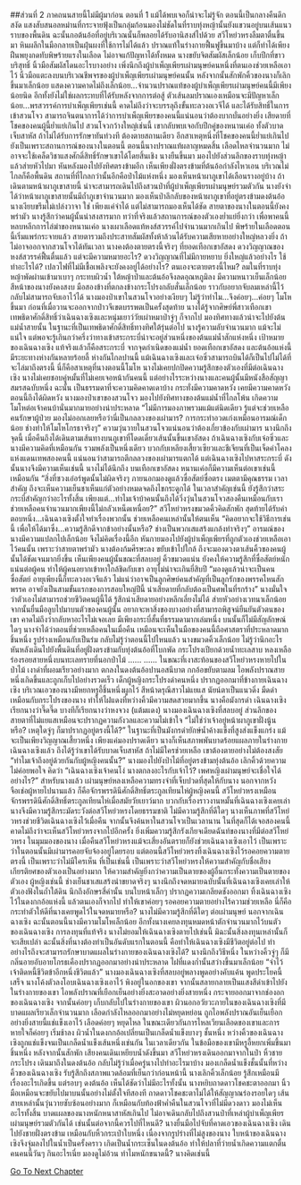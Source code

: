 ##ส่วนที่ 2 ภาคถนนสายนี้ไม่มีผู้มาก่อน ตอนที่ 1 แม้ได้พบเจอก็น่าจะไม่รู้จัก
ตอนนี้เป็นกลางคืนดึกสงัด แสงสับสนอลหม่านที่กระจายฟุ้งเป็นกลุ่มก้อนมองไม่ชัดในที่ราบทุ่งหญ้านั้นยังแขวนอยู่บนเส้นแนวราบของพื้นดิน ฉะนั้นกอต้นอ้อที่อยู่บริเวณนั้นก็พลอยได้รับอานิสงส์ไปด้วย สวีโหย่วหรงลืมตาตื่นขึ้นมา หินผลึกในมือกลายเป็นฝุ่นผงที่ใช้การไม่ได้แล้ว ปราณแท้ในร่างกายฟื้นฟูขึ้นมาบ้าง แต่ก็ทำได้เพียงฝืนพยุงกดทับพิษร้ายแรงในเลือด ไม่อาจแก้ปัญหาได้ทั้งหมด
นางขยับจิตสัมผัสเล็กน้อย เก็บปีกที่ขาวบริสุทธิ์ นิ้วมือสัมผัสโดนอะไรบางอย่าง เพิ่งนึกถึงผู้บำเพ็ญเพียรเผ่ามนุษย์คนหนึ่งที่ตนเองช่วยเหลือเอาไว้
นิ้วมือแตะลงบนบริเวณชีพจรของผู้บำเพ็ญเพียรเผ่ามนุษย์คนนั้น หลังจากนั้นสักพักคิ้วของนางก็เลิกขึ้นมาเล็กน้อย แสดงความคาดไม่ถึงเล็กน้อย...จำนวนปราณแท้ของผู้บำเพ็ญเพียรเผ่ามนุษย์คนนี้มีเพียงน้อยนิด อีกทั้งยังไม่ใช่ผลกระทบที่ได้รับหลังจากการต่อสู้ ตัวเส้นลมปราณเองเหมือนจะมีปัญหาเล็กน้อย...พรสวรรค์การบำเพ็ญเพียรเช่นนี้ คาดไม่ถึงว่าจะบรรลุถึงขั้นทะลวงอเวจีได้ และได้รับสิทธิ์ในการเข้าสวนโจว สามารถจินตนาการได้ว่าการบำเพ็ญเพียรของคนนี้แน่นอนว่าต้องบากบั่นอย่างยิ่ง
เสียดายที่โชคของคนผู้นี้ย่ำแย่เกินไป สวนโจวกว้างใหญ่เช่นนี้ เขากลับพบเจอกับปีกคู่ของหนานเค่อ ทั้งตัวบาดเจ็บสาหัส ถ้าไม่ได้รับการรักษาทันท่วงที ต้องตายสถานเดียว อีกสาเหตุหนึ่งที่โชคของคนนี้ย่ำแย่เกินไป ยังเป็นเพราะสถานการณ์ของนางในตอนนี้ ตอนนี้นางปราณแท้ผลาญหมดสิ้น เลือดไหลจำนวนมาก ไม่อาจจะใช้เคล็ดวิชาแสงศักดิ์สิทธิ์รักษาเขาได้โดยสิ้นเชิง
นางยืนขึ้นมา มองไปยังส่วนลึกของราบทุ่งหญ้าแล้วส่ายหัวไปมา หันหลังมองไปยังทิศตรงข้ามอีก เห็นเพียงฝั่งตรงข้ามที่ต้นอ้อกำลังไหวเอน บริเวณไม่ไกลก็คือพื้นดิน สถานที่ที่ไกลกว่านั้นอีกคือป่าไม้แห่งหนึ่ง มองเห็นหน้าผาภูเขาได้เลือนรางอยู่บ้าง ถ้าเดินตามหน้าผาภูเขาสายนี้ น่าจะสามารถเดินไปถึงสวนป่าที่ผู้บำเพ็ญเพียรเผ่ามนุษย์รวมตัวกัน นางยังจำได้ว่าหน้าผาภูเขาสายนั้นมีถ้ำภูเขาจำนวนมาก
มองเห็นป่าลึกลับของหน้าผาภูเขาที่อยู่ตรงข้ามดงต้นอ้อ นางเงียบขรึมไม่เปล่งวาจา ใช่ เพียงแค่จำได้ แต่ไม่สามารถมองเห็นได้ชัด สายตาของนางในตอนนี้ยังคงพร่ามัว
นางรู้สึกว่าคนผู้นั้นน่าสงสารมาก ทว่าที่จริงแล้วสถานการณ์ของตัวเองย่ำแย่ยิ่งกว่า เพื่อพาคนนี้หลบหลีกการไล่ฆ่าของหนานเค่อ นางเผาเลือดแท้หงส์สวรรค์ไปจำนวนมากเกินไป พิษร้ายในเลือดตอนนี้เริ่มแพร่กระจายแล้ว สายตารวมถึงประสาทสัมผัสทั้งห้าล้วนได้รับความเสียหายอย่างใหญ่หลวงยิ่ง ถ้าไม่อาจออกจากสวนโจวได้ทันเวลา นางคงต้องตายตรงนี้จริงๆ
ที่ยอดเทือกเขาอัสดง ดวงวิญญาณของหงส์สวรรค์ฟื้นตื่นแล้ว แต่จะมีความหมายอะไร? ดวงวิญญาณที่ไม่มีกายหยาบ ยิ่งใหญ่แล้วอย่างไร ใช้ทำอะไรได้? เปลวไฟที่ไม่มีเชื้อเพลิงจะยังคงอยู่ได้อย่างไร? ตนเองจะตายตรงนี้ไหม?
ลมในที่ราบทุ่งหญ้าพัดผ่านเข้ามาเบาๆ กระทบผิวน้ำ ใต้หญ้าป่าและต้นอ้อจึงลดอุณหภูมิลง มีความหนาวเย็นเล็กน้อย สีหน้าของนางยังคงสงบ มือสองข้างที่ตกลงข้างกระโปรงกลับสั่นเล็กน้อย ราวกับอยากจับลมเหล่านี้ไว้ กลับไม่สามารถจับเอาไว้ได้ นางมองป่าเขาในสวนโจวอย่างเงียบๆ ไม่รู้ว่าทำไม...จึงค่อยๆ...ค่อยๆ โมโหขึ้นมา
ก่อนที่เมื่อวานจะออกจากป่าวจีเขตบรรพตเป็นครั้งสุดท้าย นางได้รู้จากศิษย์พี่สาวเทือกเขาเทพธิดาศักดิ์สิทธิ์ว่าเฉินฉางเซิงและหนุ่มเยาว์วัยเผ่าหมาป่าจู่ๆ ก็จากไป มองทิศทางแล้วน่าจะไปยังต้นแม่น้ำสายนั้น ในฐานะที่เป็นเทพธิดาศักดิ์สิทธิ์ทางทิศใต้รุ่นต่อไป นางรู้ความลับจำนวนมาก แม้จะไม่แน่ใจ แต่พอจะรู้เกินกว่าครึ่งว่าทางเข้าสระกระบี่น่าจะอยู่ส่วนหนึ่งของต้นแม่น้ำสักแห่งหนึ่ง
เป้าหมายของเฉินฉางเซิง แท้จริงแล้วก็คือสระกระบี่
จากจุดกำเนิดของแม่น้ำ ยอดเทือกเขาอัสดง และต้นอ้อแห่งนี้ มีระยะทางห่างกันหลายร้อยลี้ ห่างกันไกลปานนี้ แม้เฉินฉางเซิงและเจ๋อซิ่วสามารถบินได้ก็เป็นไปไม่ได้ที่จะไล่มาถึงตรงนี้
นี่ก็คือสาเหตุที่นางตอนนี้โมโห
นางไม่เคยปกปิดความรู้สึกของตัวเองที่มีต่อเฉินฉางเซิง นางไม่เคยชอบคู่หมั้นที่ไม่เคยเจอหน้ากันคนนี้ แต่อย่างไรระหว่างนางและคนผู้นั้นมีหนังสือสัญญาสมรสฉบับหนึ่ง ฉะนั้น เป็นธรรมดาที่จะความคิดคาดเดาบ้าง กระทั่งมีความคาดหวัง
เคยมีความคาดหวัง ตอนนี้ถึงได้ผิดหวัง
นางมองป่าเขาของสวนโจว มองไปยังทิศทางของต้นแม่น้ำที่ไกลโพ้น เกิดความโมโหต่อเจ้าคนบ้านั่นมากมายอย่างน่าประหลาด “ไม่มีการมองภาพรวมแม้แต่นิดเดียว รู้แต่จะช่วยเหลือคนรักษาผู้ป่วย มองไม่ออกเลยหรือว่านี่เป็นกลลวงของเผ่ามาร? การกระทำอวดเก่งเหมือนอารมณ์เด็กน้อย ช่างทำให้โมโหโกรธาจริงๆ”
ความวุ่นวายในสวนโจวแน่นอนว่าต้องเกี่ยวข้องกับเผ่ามาร นางนึกถึงจุดนี้ เมื่อคืนถึงได้เดินตามเส้นทางบนภูเขาที่โดดเดี่ยวเส้นนั้นขึ้นเขาอัสดง ถ้าเฉินฉางเซิงกับเจ๋อซิ่วและนางมีความคิดที่เหมือนกัน รวมพลังเป็นหนึ่งเดียว บวกกับเหลียงเสี้ยวเซียวและชีเจียนที่เป็นเจ็ดคำโคลงแห่งแดนเทพสองคนนี้ แน่นอนว่าสามารถตีกลลวงของเผ่ามารแตกได้
แต่เฉินฉางเซิงไปหาสระกระบี่ ดังนั้นนางจึงมีความเห็นเช่นนี้
นางไม่ได้นึกถึง บนเทือกเขาอัสดง หนานเค่อก็มีความเห็นต่อเขาเช่นนี้เหมือนกัน
“สิ่งที่ซวงเอ๋อร์พูดนั้นไม่ผิดจริงๆ ภายนอกมองดูแล้วซื่อสัตย์ซื่อตรง เมตตามีคุณธรรม เวลาสำคัญ ถึงจะเห็นความเย็นชาเห็นแก่ตัวอย่างหมดจดถึงไขกระดูกได้ ในเวลาสำคัญเช่นนี้ ยังรู้สึกว่าสระกระบี่สำคัญกว่าอะไรทั้งสิ้น เพียงแต่...ทำไมเจ้าบ้าคนนั้นถึงได้วิ่งวุ่นในสวนโจวสองคืนเหมือนกับเรา ช่วยเหลือคนจำนวนมากเพียงนี้ไม่กลัวเหน็ดเหนื่อย?”
สวีโหย่วหรงขมวดคิ้วคิดสักพัก สุดท้ายได้รับคำตอบหนึ่ง...เฉินฉางเซิงตั้งใจทำเรื่องพวกนั้น ช่วยเหลือคนเหล่านั้นให้ตนเห็น
“คิดอยากจะใช้วิธีการเช่นนี้ เพื่อให้ได้มาซึ่ง...ความรู้สึกดีจากข้าอย่างนั้นหรือ? ช่างเป็นพวกเสแสร้งแกล้งทำจริงๆ”
อารมณ์ของนางมีความแปลกไปเล็กน้อย จึงไม่คิดเรื่องนี้อีก หันกายมองไปยังผู้บำเพ็ญเพียรที่ถูกตัวเองช่วยเหลือเอาไว้คนนั้น เพราะว่าสายตาพร่ามัว นางต้องก้มศีรษะลง ขยับเข้าไปใกล้ ถึงจะมองดวงตาเส้นคิ้วของคนผู้นั้นได้ชัดเจนมากยิ่งขึ้น เห็นเพียงคนผู้นั้นขณะที่สลบอยู่ คิ้วขมวดแน่น ยังคงให้ความรู้สึกที่ซื่อสัตย์หนักแน่นต่อผู้คน ทำให้ผู้คนอยากเข้าหาใกล้ชิดกับเขา อายุไม่น่าจะเกินยี่สิบปี
“มองดูแล้วน่าจะเป็นคนซื่อสัตย์ อายุเพียงนี้ก็ทะลวงอเวจีแล้ว ไม่แน่ว่าอาจเป็นลูกศิษย์คนสำคัญที่เป็นลูกรักของพรรคไหนสักพรรค อาจยังเป็นสามขั้นแรกของการสอบใหญ่ปีนี้ น่าเสียดายที่กลับต้องเป็นศพในที่รกร้าง”
นางมั่นใจว่าตัวเองไม่สามารถช่วยชีวิตคนผู้นี้ได้ รู้สึกน่าเสียดายอย่างหลีกเลี่ยงไม่ได้ ส่ายหัวอย่างเวทนาเล็กน้อย จากนั้นยื่นมือลูบไปมาบนตัวของคนผู้นั้น อยากจะหาสิ่งของบางอย่างที่สามารถพิสูจน์ยืนยันตัวตนของเขา คาดไม่ถึงว่ากลับหาอะไรไม่เจอเลย มีเพียงกระบี่สั้นที่ธรรมดามากเล่มหนึ่ง บนนั้นก็ไม่มีสัญลักษณ์ใดๆ
นางจำได้ว่าตอนที่ช่วยเหลือคนในเมื่อคืน เหมือนจะเห็นในมือของคนนี้ถือศาสตราที่ประหลาดมากชิ้นหนึ่ง รูปร่างเหมือนกับเป็นร่ม กลับไม่รู้ว่าตอนนี้ไปไหนแล้ว นางขมวดคิ้วเล็กน้อย ไม่รู้ว่านึกอะไร หันหลังเดินไปยังพื้นดินที่อยู่ฝั่งตรงข้ามกับทุ่งต้นอ้อที่โบกพัด กระโปรงเปียกด้วยน้ำทะเลสาบ หลงเหลือร่องรอยสายหนึ่งบนทะเลทรายที่นอกป่าไม้
......
......
ในขณะที่เงาสะท้อนของสวีโหย่วหรงหายไปในป่าไม้ เงาดำที่ผอมเรียวอย่างมาก ตกลงในดงต้นอ้อปานอสนีบาต
กกอ้อขยับตามลม ไอพลังปราณสายหนึ่งเกิดขึ้นและถูกเก็บไปอย่างรวดเร็ว เด็กผู้หญิงกระโปรงดำคนหนึ่ง ปรากฏออกมาที่ข้างกายเฉินฉางเซิง บริเวณเอวของนางมีหยกหรูอี้ชิ้นหนึ่งผูกไว้
สีหน้าดรุณีสาวไม่แยแส นัยน์ตาเป็นแนวดิ่ง มืดดำเหมือนกับกระโปรงของนาง ทำให้ไฝแดงที่หว่างคิ้วมีความสดสวยมากขึ้น
นางคือมังกรดำ เฉินฉางเซิงเรียกนางว่าจี๊ดจี๊ด บางทีก็เรียกนางว่าหงจวง (แต้มแดง)
นางมองเฉินฉางเซิงที่สลบอยู่ ส่วนลึกของสายตาที่ไม่แยแสเหมือนจะปรากฏความกังวลและความไม่เข้าใจ “ไม่ใช่ว่าเจ้าอยู่หน้าผาภูเขาฝั่งนู้นหรือ? เหตุใดจู่ๆ ก็มาปรากฏอยู่ตรงนี้ได้?”
ในฐานะที่เป็นมังกรดำยักษ์น้ำค้างแข็งที่สูงส่งแข็งแกร่ง แม้จะเป็นเพียงวิญญาณเสี้ยวหนึ่ง เพียงแค่มองปราดเดียว นางก็เห็นสภาพพันบาดร้อยแผลภายในร่างกายเฉินฉางเซิงแล้ว ถึงได้รู้ว่าเขาได้รับบาดเจ็บสาหัส
ถ้าไม่มีใครช่วยเหลือ เขาต้องตายอย่างไม่ต้องสงสัย
“ทำไมเจ้าถึงอยู่ด้วยกันกับผู้หญิงคนนั้น?”
นางมองไปยังป่าไม้ที่อยู่ตรงข้ามทุ่งต้นอ้อ เลิกคิ้วด้วยความไม่ค่อยพอใจ คิดว่า “เฉินฉางเซิงเจ้าคนโง่ นางตกลงอะไรกับเจ้าไว้? เพศหญิงเผ่ามนุษย์จะเชื่อใจได้อย่างไร?”
สำหรับนางแล้ว เผ่ามนุษย์หลงเหลือความทรงจำที่เจ็บปวดที่สุดให้กับนาง นอกจากหวังจือเช่อผู้หายไปนานแล้ว ก็คือจักรพรรดินีศักดิ์สิทธิ์ตระกูลเทียนไห่ผู้หญิงคนนี้
สวีโหย่วหรงเหมือนจักรพรรดินีศักดิ์สิทธิ์ตระกูลเทียนไห่เมื่อสมัยวัยเยาว์มาก บวกกับเรื่องราวงานหมั้นที่เฉินฉางเซิงเคยเล่า นางจึงมีความรู้สึกระมัดระวังต่อสวีโหย่วหรงโดยธรรมชาติ ไม่มีความรู้สึกที่ดีใดๆ
นางเห็นภาพที่สวีโหย่วหรงช่วยชีวิตเฉินฉางเซิงไว้เมื่อคืน จากนั้นจึงค้นหาในสวนโจวเป็นเวลานาน ในที่สุดก็ได้เจอสองคนนี้ คาดไม่ถึงว่าจะเห็นสวีโหย่วหรงจากไปอีกครั้ง
ยิ่งเพิ่มความรู้สึกรังเกียจเดียดฉันท์ของนางที่มีต่อสวีโหย่วหรง
ในมุมมองของนาง เมื่อคืนสวีโหย่วหรงแม้จะเสี่ยงอันตรายก็ยังช่วยเฉินฉางเซิงเอาไว้ เป็นเพราะว่าในตอนนั้นมีเผ่ามารคอยจับจ้องอยู่โดยรอบ แต่ตอนนี้สวีโหย่วหรงทิ้งเฉินฉางเซิงไว้รอคอยความตายตรงนี้ เป็นเพราะว่าไม่มีใครเห็น ที่เป็นเช่นนี้ เป็นเพราะว่าสวีโหย่วหรงให้ความสำคัญกับชื่อเสียงเกียรติยศของตัวเองเป็นอย่างมาก ให้ความสำคัญยิ่งกว่าความเป็นตายของผู้อื่นกระทั่งความเป็นตายของตัวเอง
ผู้หญิงเช่นนี้ ช่างเย็นชาเสแสร้งน่าขยาดจริงๆ
นางนึกถึงจดหมายฉบับนั้นที่เฉินฉางเซิงเคยเล่าให้ตัวเองฟังในถ้ำใต้ดิน นึกถึงอักษรสี่คำนั้น บนใบหน้าเล็กๆ ปรากฏความเกลียดชังออกมา
ทิ้งเฉินฉางเซิงไว้ในดงกกอ้อแห่งนี้ แล้วตนเองก็จากไป ทำให้เขาค่อยๆ รอคอยความตายอย่างไร้ความช่วยเหลือ นี่ก็คือกระทำตัวให้ดีที่นางเคยพูดไว้ในจดหมายหรือ?
นางไม่มีความรู้สึกที่ดีใดๆ ต่อเผ่ามนุษย์ นอกจากเฉินฉางเซิง ฉะนั้นตอนนี้นางมีความโมโหเล็กน้อย อีกทั้งนางเคยลงทุนหมดหน้าตักจำนวนมากไว้บนตัวของเฉินฉางเซิง การลงทุนที่แท้จริง นางไม่ยอมให้เฉินฉางเซิงตายไปเช่นนี้ มิฉะนั้นสิ่งลงทุนเหล่านั้นก็จะเสียเปล่า ฉะนั้นสิ่งที่นางต้องทำเป็นอันดับแรกในตอนนี้ คือทำให้เฉินฉางเซิงมีชีวิตอยู่ต่อไป
ทำอย่างไรถึงจะสามารถรักษาบาดแผลในร่างกายของเฉินฉางเซิงได้?
นางนึกถึงวิธีหนึ่ง ในหว่างคิ้วจู่ๆ ก็มีกลิ่นอายอับอายโกรธเคืองปรากฏออกมาอย่างน่าประหลาด ไฝที่แดงก่ำนั้นสว่างขึ้นมาเล็กน้อย
“จำไว้ เจ้าติดหนี้ชีวิตข้าอีกหนึ่งชีวิตแล้ว” นางมองเฉินฉางเซิงที่สลบอยู่พลางพูดอย่างคับแค้น
พูดประโยคนี้เสร็จ นางโค้งตัวลงโอบเฉินฉางเซิงเอาไว้ พิงอยู่ในอกของเขา จากนั้นสลายกลายเป็นแสงสีดำเข้าไปยังในร่างกายของเขา
ไอพลังปราณที่เยือกเย็นอย่างยิ่งสะอาดอย่างยิ่งสายหนึ่ง กระจายออกมาจากช่องอกของเฉินฉางเซิง จากนั้นค่อยๆ เก็บกลับไปในร่างกายของเขา
ผิวนอกอวัยวะภายในของเฉินฉางเซิงที่มีบาดแผลเรียวเล็กจำนวนมาก เลือดกำลังไหลออกมาอย่างไม่หยุดหย่อน ถูกไอพลังปราณอันเย็นเยือกอย่างยิ่งสายนี้แช่แข็งเอาไว้ เลือดค่อยๆ หยุดไหล ในขณะเดียวกันการไหลเวียนเลือดของเขาและการหายใจก็ค่อยๆ เริ่มช้าลง
ผิวน้ำในดงกกอ้อเปลี่ยนเป็นเกล็ดน้ำแข็งบางๆ ชั้นหนึ่ง
หว่างคิ้วของเฉินฉางเซิงถูกแช่แข็งจนเป็นเกล็ดน้ำแข็งเส้นหนึ่งเช่นกัน
ในเวลาเดียวกัน ในข้อมือของเขามีหรูอี้หยกเพิ่มขึ้นมาชิ้นหนึ่ง
หลังจากนั้นสักพัก เสียงคนเดินเหยียบน้ำดังขึ้นมา
สวีโหย่วหรงเดินออกมาจากในป่า หิ้วชายกระโปรง เดินมาถึงในดงต้นอ้อ กลับไม่รู้ว่าเมื่อครู่นางไปทำอะไรมาบ้าง
มองเกล็ดน้ำแข็งชั้นนั้นที่หว่างคิ้วของเฉินฉางเซิง รับรู้สึกถึงสภาพแวดล้อมที่เย็นกว่าก่อนหน้านี้ นางเลิกคิ้วเล็กน้อย รู้สึกเหมือนมีเรื่องอะไรเกิดขึ้น
แต่รอบๆ ดงต้นอ้อ เห็นได้ชัดว่าไม่มีอะไรทั้งนั้น
นางหยิบถาดดาวโชคชะตาออกมา นิ้วมือเหมือนจะขยับไปมาบนนั้นอย่างไม่ตั้งใจทีสองที
ถาดดาวโชคชะตาไม่ได้ให้สัญญาณร่องรอยใดๆ เส้นสายเหล่านั้นวุ่นวายซับซ้อนอย่างมาก ก็เหมือนกับท้องฟ้าค่ำคืนในสวนโจวที่ไม่มีดวงดาว มองไม่เห็นอะไรทั้งสิ้น
บาดแผลของนางหนักหนาสาหัสเกินไป ไม่อาจเดินกลับไปถึงสวนป่าที่เหล่าผู้บำเพ็ญเพียรเผ่ามนุษย์รวมตัวกันได้ เช่นนั้นต่อจากนี้ควรไปที่ไหนดี?
นางยื่นมือไปจับที่คาดเอวของเฉินฉางเซิง เดินไปยังชายฝั่งตรงข้าม เหมือนกับหิ้วกระเป๋าใบหนึ่ง
เนื่องจากรูปร่างที่ไม่สูงของนาง ใบหน้าของเฉินฉางเซิงจึงจุ่มลงไปในน้ำเป็นครั้งคราว เกิดเป็นน้ำกระเซ็นในดงต้นอ้อ ทำให้ปลาที่ว่ายน้ำเกิดความแตกตื่น
คนคนนี้วันๆ กินอะไรเนี่ย มองดูไม่อ้วน ทำไมหนักขนาดนี้?
นางคิดเช่นนี้


[Go To Next Chapter]( ./286.md)
